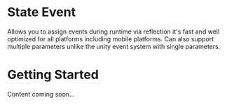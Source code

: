 # State Event
Allows you to assign events during runtime via reflection it's fast and well optimized for all platforms including mobile platforms. Can also support multiple parameters unlike the unity event system with single parameters.

# Getting Started
Content coming soon...
